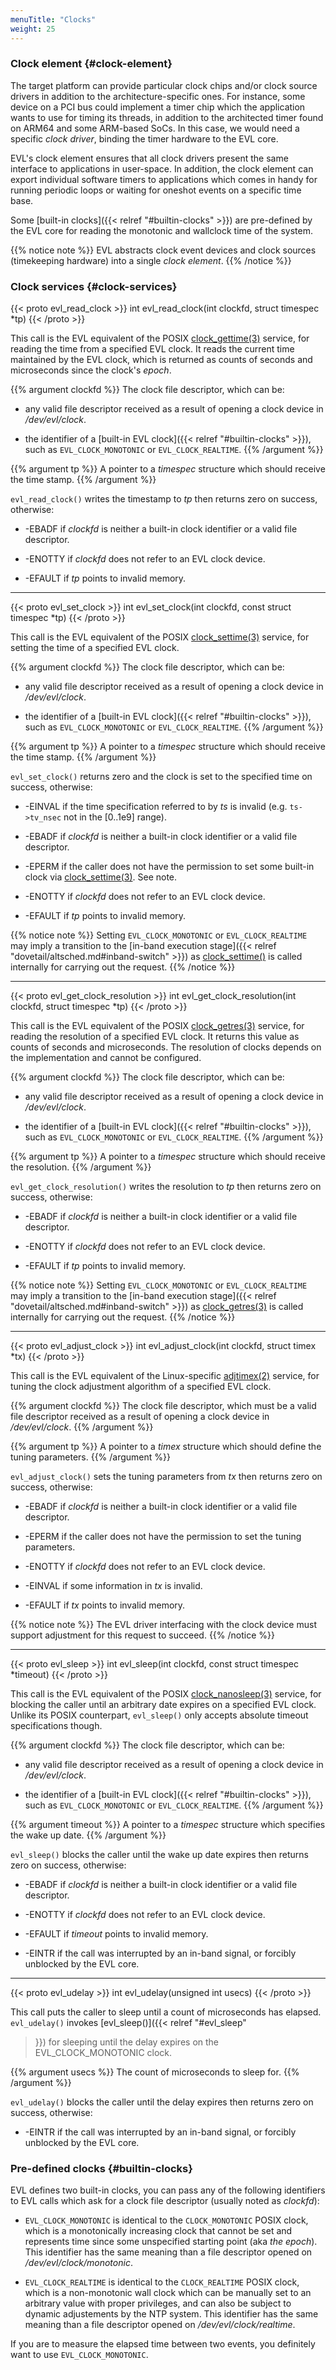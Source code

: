 ```yaml
---
menuTitle: "Clocks"
weight: 25
---
```


### Clock element {#clock-element}

The target platform can provide particular clock chips and/or clock
source drivers in addition to the architecture-specific ones. For
instance, some device on a PCI bus could implement a timer chip which
the application wants to use for timing its threads, in addition to
the architected timer found on ARM64 and some ARM-based SoCs. In this
case, we would need a specific _clock driver_, binding the timer
hardware to the EVL core.

EVL's clock element ensures that all clock drivers present the same
interface to applications in user-space. In addition, the clock
element can export individual software timers to applications which
comes in handy for running periodic loops or waiting for oneshot
events on a specific time base.

Some [built-in clocks]({{< relref "#builtin-clocks" >}}) are
pre-defined by the EVL core for reading the monotonic and wallclock
time of the system.
  
{{% notice note %}}
EVL abstracts clock event devices and clock sources
(timekeeping hardware) into a single _clock element_.
{{% /notice %}}

### Clock services {#clock-services}

{{< proto evl_read_clock >}}
int evl_read_clock(int clockfd, struct timespec *tp)
{{< /proto >}}

This call is the EVL equivalent of the POSIX
[clock_gettime(3)](http://man7.org/linux/man-pages/man3/clock_gettime.3.html)
service, for reading the time from a specified EVL clock.  It reads
the current time maintained by the EVL clock, which is returned as
counts of seconds and microseconds since the clock's _epoch_.

{{% argument clockfd %}}
The clock file descriptor, which can be:

- any valid file descriptor received as a result of opening a clock
  device in _/dev/evl/clock_.

- the identifier of a [built-in EVL clock]({{< relref
  "#builtin-clocks" >}}), such as `EVL_CLOCK_MONOTONIC` or
  `EVL_CLOCK_REALTIME`.
{{% /argument %}}

{{% argument tp %}}
A pointer to a _timespec_ structure which should receive the time
stamp.
{{% /argument %}}

`evl_read_clock()` writes the timestamp to _tp_ then returns zero on
success, otherwise:

- -EBADF if _clockfd_ is neither a built-in clock identifier or a valid
   file descriptor.

- -ENOTTY if _clockfd_ does not refer to an EVL clock device.

- -EFAULT if _tp_ points to invalid memory.

---

{{< proto evl_set_clock >}}
int evl_set_clock(int clockfd, const struct timespec *tp)
{{< /proto >}}

This call is the EVL equivalent of the POSIX
[clock_settime(3)](http://man7.org/linux/man-pages/man3/clock_settime.3.html)
service, for setting the time of a specified EVL clock.

{{% argument clockfd %}}
The clock file descriptor, which can be:

- any valid file descriptor received as a result of opening a clock
  device in _/dev/evl/clock_.

- the identifier of a [built-in EVL clock]({{< relref
  "#builtin-clocks" >}}), such as `EVL_CLOCK_MONOTONIC` or
  `EVL_CLOCK_REALTIME`.
{{% /argument %}}

{{% argument tp %}}
A pointer to a _timespec_ structure which should receive the time
stamp.
{{% /argument %}}

`evl_set_clock()` returns zero and the clock is set to the specified
time on success, otherwise:

- -EINVAL if the time specification referred to by _ts_ is invalid
   (e.g. `ts->tv_nsec` not in the [0..1e9] range).

- -EBADF if _clockfd_ is neither a built-in clock identifier or a valid
   file descriptor.

- -EPERM if the caller does not have the permission to set some
   built-in clock via
   [clock_settime(3)](http://man7.org/linux/man-pages/man3/clock_settime.3.html). See
   note.

- -ENOTTY if _clockfd_ does not refer to an EVL clock device.

- -EFAULT if _tp_ points to invalid memory.

{{% notice note %}}
Setting `EVL_CLOCK_MONOTONIC` or `EVL_CLOCK_REALTIME` may imply a
transition to the [in-band execution stage]({{< relref
"dovetail/altsched.md#inband-switch" >}}) as
[clock_settime()](http://man7.org/linux/man-pages/man3/clock_settime.3.html)
is called internally for carrying out the request.
{{% /notice %}}

---

{{< proto evl_get_clock_resolution >}}
int evl_get_clock_resolution(int clockfd, struct timespec *tp)
{{< /proto >}}

This call is the EVL equivalent of the POSIX
[clock_getres(3)](http://man7.org/linux/man-pages/man3/clock_getres.3.html)
service, for reading the resolution of a specified EVL clock.  It
returns this value as counts of seconds and microseconds. The
resolution of clocks depends on the implementation and cannot be
configured.

{{% argument clockfd %}}
The clock file descriptor, which can be:

- any valid file descriptor received as a result of opening a clock
  device in _/dev/evl/clock_.

- the identifier of a [built-in EVL clock]({{< relref
  "#builtin-clocks" >}}), such as `EVL_CLOCK_MONOTONIC` or
  `EVL_CLOCK_REALTIME`.
{{% /argument %}}

{{% argument tp %}}
A pointer to a _timespec_ structure which should receive the resolution.
{{% /argument %}}

`evl_get_clock_resolution()` writes the resolution to _tp_ then
returns zero on success, otherwise:

- -EBADF if _clockfd_ is neither a built-in clock identifier or a valid
   file descriptor.

- -ENOTTY if _clockfd_ does not refer to an EVL clock device.

- -EFAULT if _tp_ points to invalid memory.

{{% notice note %}}
Setting `EVL_CLOCK_MONOTONIC` or `EVL_CLOCK_REALTIME` may imply a
transition to the [in-band execution stage]({{< relref
"dovetail/altsched.md#inband-switch" >}}) as
[clock_getres(3)](http://man7.org/linux/man-pages/man3/clock_getres.3.html)
is called internally for carrying out the request.
{{% /notice %}}

---

{{< proto evl_adjust_clock >}}
int evl_adjust_clock(int clockfd, struct timex *tx)
{{< /proto >}}

This call is the EVL equivalent of the Linux-specific
[adjtimex(2)](http://man7.org/linux/man-pages/man2/adjtimex.2.html)
service, for tuning the clock adjustment algorithm of a specified EVL
clock.

{{% argument clockfd %}}
The clock file descriptor, which must be a valid file descriptor
received as a result of opening a clock device in _/dev/evl/clock_.
{{% /argument %}}

{{% argument tp %}}
A pointer to a _timex_ structure which should define the tuning
parameters.
{{% /argument %}}

`evl_adjust_clock()` sets the tuning parameters from _tx_ then returns
zero on success, otherwise:

- -EBADF if _clockfd_ is neither a built-in clock identifier or a valid
   file descriptor.

- -EPERM if the caller does not have the permission to set the tuning
   parameters.

- -ENOTTY if _clockfd_ does not refer to an EVL clock device.

- -EINVAL if some information in _tx_ is invalid.

- -EFAULT if _tx_ points to invalid memory.

{{% notice note %}}
The EVL driver interfacing with the clock device must support
adjustment for this request to succeed.
{{% /notice %}}

---

{{< proto evl_sleep >}}
int evl_sleep(int clockfd, const struct timespec *timeout)
{{< /proto >}}

This call is the EVL equivalent of the POSIX
[clock_nanosleep(3)](http://man7.org/linux/man-pages/man3/clock_nanosleep.3.html)
service, for blocking the caller until an arbitrary date expires on a
specified EVL clock. Unlike its POSIX counterpart, `evl_sleep()` only
accepts absolute timeout specifications though.

{{% argument clockfd %}}
The clock file descriptor, which can be:

- any valid file descriptor received as a result of opening a clock
  device in _/dev/evl/clock_.

- the identifier of a [built-in EVL clock]({{< relref
  "#builtin-clocks" >}}), such as `EVL_CLOCK_MONOTONIC` or
  `EVL_CLOCK_REALTIME`.
{{% /argument %}}

{{% argument timeout %}}
A pointer to a _timespec_ structure which specifies the wake up date.
{{% /argument %}}

`evl_sleep()` blocks the caller until the wake up date expires then
returns zero on success, otherwise:

- -EBADF if _clockfd_ is neither a built-in clock identifier or a valid
   file descriptor.

- -ENOTTY if _clockfd_ does not refer to an EVL clock device.

- -EFAULT if _timeout_ points to invalid memory.

- -EINTR if the call was interrupted by an in-band signal, or forcibly
   unblocked by the EVL core.

---

{{< proto evl_udelay >}}
int evl_udelay(unsigned int usecs)
{{< /proto >}}

This call puts the caller to sleep until a count of microseconds has
elapsed. `evl_udelay()` invokes [evl_sleep()]({{< relref "#evl_sleep"
>}}) for sleeping until the delay expires on the EVL_CLOCK_MONOTONIC
clock.

{{% argument usecs %}}
The count of microseconds to sleep for.
{{% /argument %}}

`evl_udelay()` blocks the caller until the delay expires then returns
zero on success, otherwise:

- -EINTR if the call was interrupted by an in-band signal, or forcibly
   unblocked by the EVL core.

### Pre-defined clocks {#builtin-clocks}

EVL defines two built-in clocks, you can pass any of the following
identifiers to EVL calls which ask for a clock file descriptor
(usually noted as _clockfd_):

- `EVL_CLOCK_MONOTONIC` is identical to the `CLOCK_MONOTONIC` POSIX
  clock, which is a monotonically increasing clock that cannot be set
  and represents time since some unspecified starting point (aka _the
  epoch_). This identifier has the same meaning than a file descriptor
  opened on _/dev/evl/clock/monotonic_.

- `EVL_CLOCK_REALTIME` is identical to the `CLOCK_REALTIME` POSIX
  clock, which is a non-monotonic wall clock which can be manually set
  to an arbitrary value with proper privileges, and can also be
  subject to dynamic adjustements by the NTP system. This identifier
  has the same meaning than a file descriptor opened on
  _/dev/evl/clock/realtime_.

If you are to measure the elapsed time between two events, you
definitely want to use `EVL_CLOCK_MONOTONIC`.
